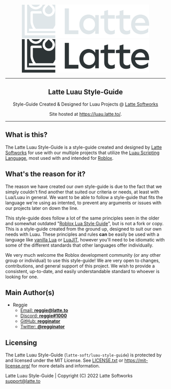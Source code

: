 <div align="center">

<a href="https://latte.to/#gh-dark-mode-only" target="_blank">
    <img width="400" src="assets/latte-banner-dark-theme.svg#gh-dark-mode-only">
</a>

<a href="https://latte.to/#gh-light-mode-only" target="_blank">
    <img width="400" src="assets/latte-banner-light-theme.svg#gh-light-mode-only">
</a>

<hr>

<h2>Latte Luau Style-Guide</h2>
<p>Style-Guide Created & Designed for Luau Projects @ <a href="https://latte.to/" target="_blank">Latte Softworks</a></p>
<p>Site hosted at <a href="https://luau.latte.to/" target="_blank">https://luau.latte.to/</a>.</p>

</div>

<hr>

## What is this?
The Latte Luau Style-Guide is a style-guide created and designed by [Latte Softworks](https://latte.to/) for use with our multiple projects that utilize the [Luau Scripting Language](https://luau-lang.org/), most used with and intended for [Roblox](https://roblox.com/).

## What's the reason for it?
The reason we have created our *own* style-guide is due to the fact that we simply couldn't find another that suited our criteria or needs, at least with Lua/Luau in general. We want to be able to follow a style-guide that fits the language we're using as intented, to prevent any arguments or issues with our projects later on down the line.

This style-guide does follow a lot of the same principles seen in the older and somewhat outdated "[Roblox Lua Style Guide](https://roblox.github.io/lua-style-guide)", but is not a fork or copy. This is a style-guide created from the ground up, designed to suit our own needs with Luau. These principles and rules **can** be easily be used with a language like [vanilla Lua](https://lua.org/) or [LuaJIT](http://luajit.org/), however you'll need to be idiomatic with some of the different standards that other languages offer individually.

We very much welcome the Roblox development community (or any other group or individual) to use this style-guide! We are very open to changes, contributions, and general support of this project. We wish to provide a consistent, up-to-date, and easily understandable standard to whoever is looking for one.

## Main Author(s)
- Reggie
    - [Email: **reggie@latte.to**](mailto://reggie@latte.to)
    - [Discord: **reggie#1000**](https://latte.to/reggie)
    - [GitHub: **regginator**](https://github.com/regginator)
    - [Twitter: **@regginator**](https://twitter.com/regginator)

## Licensing

The Latte Luau Style-Guide (`latte-soft/luau-style-guide`) is protected by and licensed under the MIT License. See [LICENSE.txt](https://github.com/latte-soft/luau-style-guide/blob/master/LICENSE.txt) or <https://mit-license.org/> for more details and information.

Latte Luau Style-Guide | Copyright (C) 2022 Latte Softworks support@latte.to
